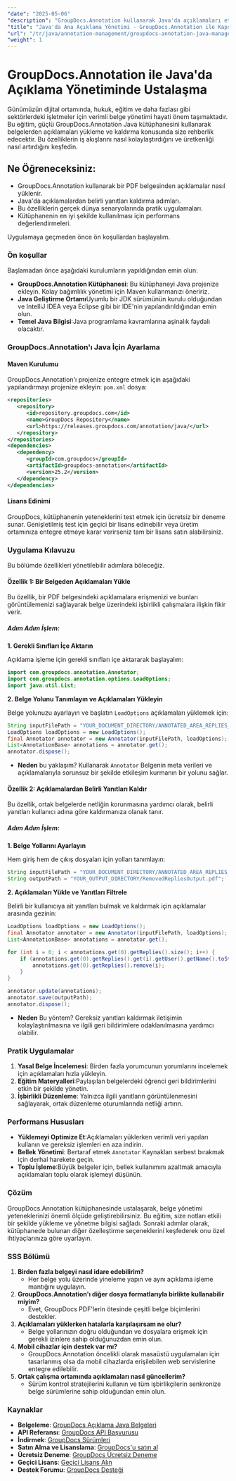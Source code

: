 ```yaml
---
"date": "2025-05-06"
"description": "GroupDocs.Annotation kullanarak Java'da açıklamaları etkili bir şekilde nasıl yöneteceğinizi öğrenin. Bu kılavuz, belge iş akışlarını yüklemeyi, kaldırmayı ve optimize etmeyi kapsar."
"title": "Java'da Ana Açıklama Yönetimi - GroupDocs.Annotation ile Kapsamlı Kılavuz"
"url": "/tr/java/annotation-management/groupdocs-annotation-java-manage-documents/"
"weight": 1
---
```


# GroupDocs.Annotation ile Java'da Açıklama Yönetiminde Ustalaşma

Günümüzün dijital ortamında, hukuk, eğitim ve daha fazlası gibi sektörlerdeki işletmeler için verimli belge yönetimi hayati önem taşımaktadır. Bu eğitim, güçlü GroupDocs.Annotation Java kütüphanesini kullanarak belgelerden açıklamaları yükleme ve kaldırma konusunda size rehberlik edecektir. Bu özelliklerin iş akışlarını nasıl kolaylaştırdığını ve üretkenliği nasıl artırdığını keşfedin.

## Ne Öğreneceksiniz:
- GroupDocs.Annotation kullanarak bir PDF belgesinden açıklamalar nasıl yüklenir.
- Java'da açıklamalardan belirli yanıtları kaldırma adımları.
- Bu özelliklerin gerçek dünya senaryolarında pratik uygulamaları.
- Kütüphanenin en iyi şekilde kullanılması için performans değerlendirmeleri.

Uygulamaya geçmeden önce ön koşullardan başlayalım.

### Ön koşullar

Başlamadan önce aşağıdaki kurulumların yapıldığından emin olun:

- **GroupDocs.Annotation Kütüphanesi**: Bu kütüphaneyi Java projenize ekleyin. Kolay bağımlılık yönetimi için Maven kullanmanızı öneririz.
- **Java Geliştirme Ortamı**Uyumlu bir JDK sürümünün kurulu olduğundan ve IntelliJ IDEA veya Eclipse gibi bir IDE'nin yapılandırıldığından emin olun.
- **Temel Java Bilgisi**:Java programlama kavramlarına aşinalık faydalı olacaktır.

### GroupDocs.Annotation'ı Java İçin Ayarlama

#### Maven Kurulumu
GroupDocs.Annotation'ı projenize entegre etmek için aşağıdaki yapılandırmayı projenize ekleyin: `pom.xml` dosya:

```xml
<repositories>
   <repository>
      <id>repository.groupdocs.com</id>
      <name>GroupDocs Repository</name>
      <url>https://releases.groupdocs.com/annotation/java/</url>
   </repository>
</repositories>
<dependencies>
   <dependency>
      <groupId>com.groupdocs</groupId>
      <artifactId>groupdocs-annotation</artifactId>
      <version>25.2</version>
   </dependency>
</dependencies>
```

#### Lisans Edinimi
GroupDocs, kütüphanenin yeteneklerini test etmek için ücretsiz bir deneme sunar. Genişletilmiş test için geçici bir lisans edinebilir veya üretim ortamınıza entegre etmeye karar verirseniz tam bir lisans satın alabilirsiniz.

### Uygulama Kılavuzu

Bu bölümde özellikleri yönetilebilir adımlara böleceğiz.

#### Özellik 1: Bir Belgeden Açıklamaları Yükle

Bu özellik, bir PDF belgesindeki açıklamalara erişmenizi ve bunları görüntülemenizi sağlayarak belge üzerindeki işbirlikli çalışmalara ilişkin fikir verir.

##### Adım Adım İşlem:

**1. Gerekli Sınıfları İçe Aktarın**

Açıklama işleme için gerekli sınıfları içe aktararak başlayalım:

```java
import com.groupdocs.annotation.Annotator;
import com.groupdocs.annotation.options.LoadOptions;
import java.util.List;
```

**2. Belge Yolunu Tanımlayın ve Açıklamaları Yükleyin**

Belge yolunuzu ayarlayın ve başlatın `LoadOptions` açıklamaları yüklemek için:

```java
String inputFilePath = "YOUR_DOCUMENT_DIRECTORY/ANNOTATED_AREA_REPLIES_5.pdf";
LoadOptions loadOptions = new LoadOptions();
final Annotator annotator = new Annotator(inputFilePath, loadOptions);
List<AnnotationBase> annotations = annotator.get();
annotator.dispose();
```

- **Neden** bu yaklaşım? Kullanarak `Annotator` Belgenin meta verileri ve açıklamalarıyla sorunsuz bir şekilde etkileşim kurmanın bir yolunu sağlar.

#### Özellik 2: Açıklamalardan Belirli Yanıtları Kaldır

Bu özellik, ortak belgelerde netliğin korunmasına yardımcı olarak, belirli yanıtları kullanıcı adına göre kaldırmanıza olanak tanır.

##### Adım Adım İşlem:

**1. Belge Yollarını Ayarlayın**

Hem giriş hem de çıkış dosyaları için yolları tanımlayın:

```java
String inputFilePath = "YOUR_DOCUMENT_DIRECTORY/ANNOTATED_AREA_REPLIES_5.pdf";
String outputPath = "YOUR_OUTPUT_DIRECTORY/RemovedRepliesOutput.pdf";
```

**2. Açıklamaları Yükle ve Yanıtları Filtrele**

Belirli bir kullanıcıya ait yanıtları bulmak ve kaldırmak için açıklamalar arasında gezinin:

```java
LoadOptions loadOptions = new LoadOptions();
final Annotator annotator = new Annotator(inputFilePath, loadOptions);
List<AnnotationBase> annotations = annotator.get();

for (int i = 0; i < annotations.get(0).getReplies().size(); i++) {
    if (annotations.get(0).getReplies().get(i).getUser().getName().toString().equals("Tom")) {
        annotations.get(0).getReplies().remove(i);
    }
}

annotator.update(annotations);
annotator.save(outputPath);
annotator.dispose();
```

- **Neden** Bu yöntem? Gereksiz yanıtları kaldırmak iletişimin kolaylaştırılmasına ve ilgili geri bildirimlere odaklanılmasına yardımcı olabilir.

### Pratik Uygulamalar

1. **Yasal Belge İncelemesi**: Birden fazla yorumcunun yorumlarını incelemek için açıklamaları hızla yükleyin.
2. **Eğitim Materyalleri**:Paylaşılan belgelerdeki öğrenci geri bildirimlerini etkin bir şekilde yönetin.
3. **İşbirlikli Düzenleme**: Yalnızca ilgili yanıtların görüntülenmesini sağlayarak, ortak düzenleme oturumlarında netliği artırın.

### Performans Hususları

- **Yüklemeyi Optimize Et**:Açıklamaları yüklerken verimli veri yapıları kullanın ve gereksiz işlemleri en aza indirin.
- **Bellek Yönetimi**: Bertaraf etmek `Annotator` Kaynakları serbest bırakmak için derhal harekete geçin.
- **Toplu İşleme**:Büyük belgeler için, bellek kullanımını azaltmak amacıyla açıklamaları toplu olarak işlemeyi düşünün.

### Çözüm

GroupDocs.Annotation kütüphanesinde ustalaşarak, belge yönetimi yeteneklerinizi önemli ölçüde geliştirebilirsiniz. Bu eğitim, size notları etkili bir şekilde yükleme ve yönetme bilgisi sağladı. Sonraki adımlar olarak, kütüphanede bulunan diğer özelleştirme seçeneklerini keşfederek onu özel ihtiyaçlarınıza göre uyarlayın.

### SSS Bölümü

1. **Birden fazla belgeyi nasıl idare edebilirim?**
   - Her belge yolu üzerinde yineleme yapın ve aynı açıklama işleme mantığını uygulayın.
2. **GroupDocs.Annotation'ı diğer dosya formatlarıyla birlikte kullanabilir miyim?**
   - Evet, GroupDocs PDF'lerin ötesinde çeşitli belge biçimlerini destekler.
3. **Açıklamaları yüklerken hatalarla karşılaşırsam ne olur?**
   - Belge yollarınızın doğru olduğundan ve dosyalara erişmek için gerekli izinlere sahip olduğunuzdan emin olun.
4. **Mobil cihazlar için destek var mı?**
   - GroupDocs.Annotation öncelikli olarak masaüstü uygulamaları için tasarlanmış olsa da mobil cihazlarda erişilebilen web servislerine entegre edilebilir.
5. **Ortak çalışma ortamında açıklamaları nasıl güncellerim?**
   - Sürüm kontrol stratejilerini kullanın ve tüm işbirlikçilerin senkronize belge sürümlerine sahip olduğundan emin olun.

### Kaynaklar
- **Belgeleme**: [GroupDocs Açıklama Java Belgeleri](https://docs.groupdocs.com/annotation/java/)
- **API Referansı**: [GroupDocs API Başvurusu](https://reference.groupdocs.com/annotation/java/)
- **İndirmek**: [GroupDocs Sürümleri](https://releases.groupdocs.com/annotation/java/)
- **Satın Alma ve Lisanslama**: [GroupDocs'u satın al](https://purchase.groupdocs.com/buy)
- **Ücretsiz Deneme**: [GroupDocs Ücretsiz Deneme](https://releases.groupdocs.com/annotation/java/)
- **Geçici Lisans**: [Geçici Lisans Alın](https://purchase.groupdocs.com/temporary-license/)
- **Destek Forumu**: [GroupDocs Desteği](https://forum.groupdocs.com/c/annotation/)